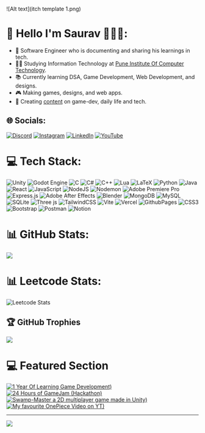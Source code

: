 ![Alt text](itch template 1.png)

# 💫 Hello I'm Saurav 🙋🏽‍♂️:
- 🌱 Software Engineer who is documenting and sharing his learnings in tech.<be>
- 👨‍💻 Studying Information Technology at [Pune Institute Of Computer Technology](https://pict.edu/).<be>
- 📚 Currently learning DSA, Game Development, Web Development, and designs.<be>
- 🎮 Making games, designs, and web apps.<be>
- 🎥 Creating [content](https://www.youtube.com/@casualotaku123) on game-dev, daily life and tech.


## 🌐 Socials:
[![Discord](https://img.shields.io/badge/Discord-%237289DA.svg?logo=discord&logoColor=white)](https://discord.gg/mightyeagle_007) [![Instagram](https://img.shields.io/badge/Instagram-%23E4405F.svg?logo=Instagram&logoColor=white)](https://instagram.com/saurav_san007) [![LinkedIn](https://img.shields.io/badge/LinkedIn-%230077B5.svg?logo=linkedin&logoColor=white)](https://linkedin.com/in/https://www.linkedin.com/in/saurav-shinde-458a70250/) [![YouTube](https://img.shields.io/badge/YouTube-%23FF0000.svg?logo=YouTube&logoColor=white)](https://youtube.com/@@casualotaku123) 

# 💻 Tech Stack:
![Unity](https://img.shields.io/badge/unity-%23000000.svg?style=for-the-badge&logo=unity&logoColor=white) ![Godot Engine](https://img.shields.io/badge/GODOT-%23FFFFFF.svg?style=for-the-badge&logo=godot-engine) ![C](https://img.shields.io/badge/c-%2300599C.svg?style=for-the-badge&logo=c&logoColor=white) ![C#](https://img.shields.io/badge/c%23-%23239120.svg?style=for-the-badge&logo=csharp&logoColor=white) ![C++](https://img.shields.io/badge/c++-%2300599C.svg?style=for-the-badge&logo=c%2B%2B&logoColor=white) ![Lua](https://img.shields.io/badge/lua-%232C2D72.svg?style=for-the-badge&logo=lua&logoColor=white) ![LaTeX](https://img.shields.io/badge/latex-%23008080.svg?style=for-the-badge&logo=latex&logoColor=white) ![Python](https://img.shields.io/badge/python-3670A0?style=for-the-badge&logo=python&logoColor=ffdd54) ![Java](https://img.shields.io/badge/java-%23ED8B00.svg?style=for-the-badge&logo=openjdk&logoColor=white) ![React](https://img.shields.io/badge/react-%2320232a.svg?style=for-the-badge&logo=react&logoColor=%2361DAFB) ![JavaScript](https://img.shields.io/badge/javascript-%23323330.svg?style=for-the-badge&logo=javascript&logoColor=%23F7DF1E) ![NodeJS](https://img.shields.io/badge/node.js-6DA55F?style=for-the-badge&logo=node.js&logoColor=white) ![Nodemon](https://img.shields.io/badge/NODEMON-%23323330.svg?style=for-the-badge&logo=nodemon&logoColor=%BBDEAD) ![Adobe Premiere Pro](https://img.shields.io/badge/Adobe%20Premiere%20Pro-9999FF.svg?style=for-the-badge&logo=Adobe%20Premiere%20Pro&logoColor=white) ![Express.js](https://img.shields.io/badge/express.js-%23404d59.svg?style=for-the-badge&logo=express&logoColor=%2361DAFB) ![Adobe After Effects](https://img.shields.io/badge/Adobe%20After%20Effects-9999FF.svg?style=for-the-badge&logo=Adobe%20After%20Effects&logoColor=white) ![Blender](https://img.shields.io/badge/blender-%23F5792A.svg?style=for-the-badge&logo=blender&logoColor=white) ![MongoDB](https://img.shields.io/badge/MongoDB-%234ea94b.svg?style=for-the-badge&logo=mongodb&logoColor=white) ![MySQL](https://img.shields.io/badge/mysql-4479A1.svg?style=for-the-badge&logo=mysql&logoColor=white) ![SQLite](https://img.shields.io/badge/sqlite-%2307405e.svg?style=for-the-badge&logo=sqlite&logoColor=white) ![Three js](https://img.shields.io/badge/threejs-black?style=for-the-badge&logo=three.js&logoColor=white) ![TailwindCSS](https://img.shields.io/badge/tailwindcss-%2338B2AC.svg?style=for-the-badge&logo=tailwind-css&logoColor=white) ![Vite](https://img.shields.io/badge/vite-%23646CFF.svg?style=for-the-badge&logo=vite&logoColor=white) ![Vercel](https://img.shields.io/badge/vercel-%23000000.svg?style=for-the-badge&logo=vercel&logoColor=white) ![GithubPages](https://img.shields.io/badge/github%20pages-121013?style=for-the-badge&logo=github&logoColor=white) ![CSS3](https://img.shields.io/badge/css3-%231572B6.svg?style=for-the-badge&logo=css3&logoColor=white) ![Bootstrap](https://img.shields.io/badge/bootstrap-%238511FA.svg?style=for-the-badge&logo=bootstrap&logoColor=white) ![Postman](https://img.shields.io/badge/Postman-FF6C37?style=for-the-badge&logo=postman&logoColor=white) ![Notion](https://img.shields.io/badge/Notion-%23000000.svg?style=for-the-badge&logo=notion&logoColor=white)
# 📊 GitHub Stats:
![](https://github-readme-stats.vercel.app/api?username=sauravshinde007&theme=tokyonight&hide_border=true&include_all_commits=true&count_private=true)<br/>

# 📊 Leetcode Stats:
![Leetcode Stats](https://leetcard.jacoblin.cool/Saurav_san007)

## 🏆 GitHub Trophies
![](https://github-profile-trophy.vercel.app/?username=sauravshinde007&theme=radical&no-frame=false&no-bg=true&margin-w=4)

# 💻 Featured Section
<!-- YouTube video cards from https://github.com/DenverCoder1/github-readme-youtube-cards -->
<!-- If you want to display the latest videos, then simply follow the instructions in the above repo. -->
<!-- If you however want to select which videos display, then you can manually generate the video link by changing the below parameters in angle brackets. -->
<!-- https://ytcards.demolab.com/?id=<video ID>&title=<video+title>&lang=en&timestamp=<video publish date in Unix time format>&background_color=%230d1117&title_color=%23ffffff&stats_color=%23dedede&max_title_lines=1&width=250&border_radius=5&duration=<video duration in seconds> "<video title>") -->
<!-- BEGIN YOUTUBE-CARDS -->
[![1 Year Of Learning Game Development)](https://ytcards.demolab.com/?id=TQtAcKjTYUs&title=1+Year+Of+Learning+Game+Development&lang=en&timestamp=1729498589&background_color=%230d1117&title_color=%23ffffff&stats_color=%23dedede&max_title_lines=1&width=250&border_radius=5&duration=436 "1 Year Of Learning Game Development")](https://www.youtube.com/watch?v=TQtAcKjTYUs)
[![24 Hours of GameJam (Hackathon)](https://ytcards.demolab.com/?id=reFqOd-RNSo&title=24+Hours+of+GameJam+(Hackathon)&lang=en&timestamp=1729498589&background_color=%230d1117&title_color=%23ffffff&stats_color=%23dedede&max_title_lines=1&width=250&border_radius=5&duration=436 "24 Hours of GameJam (Hackathon)")](https://www.youtube.com/watch?v=reFqOd-RNSo)
[![Swamp-Master a 2D multiplayer game made in Unity)](https://ytcards.demolab.com/?id=nnHR_s3ZJaA&title=Swamp-Master+a+2D+multiplayer+game+made+in+Unity&lang=en&timestamp=1717402589&background_color=%230d1117&title_color=%23ffffff&stats_color=%23dedede&max_title_lines=1&width=250&border_radius=5&duration=436 "Swamp-Master a 2D multiplayer game made in Unity")](https://www.youtube.com/watch?v=nnHR_s3ZJaA)
[![My favourite OnePiece Video on YT)](https://ytcards.demolab.com/?id=59QWuITAndY&title=My+favourite+OnePiece+Video+on+YT&lang=en&background_color=%230d1117&title_color=%23ffffff&stats_color=%23dedede&max_title_lines=1&width=250&border_radius=5&duration=436 "The Breathtaking World of One Piece")](https://www.youtube.com/watch?v=59QWuITAndY)

<!-- END YOUTUBE-CARDS -->

---
[![](https://visitcount.itsvg.in/api?id=sauravshinde007&icon=0&color=0)](https://visitcount.itsvg.in)

<!-- Proudly created with GPRM ( https://gprm.itsvg.in ) -->
